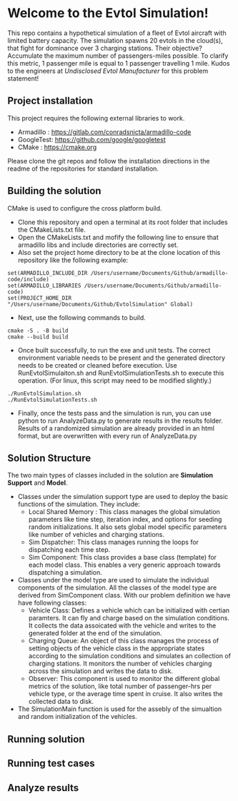 # Welcome to the Evtol Simulation! 
This repo contains a hypothetical simulation of a fleet of Evtol aircraft with limited battery capacity. The simulation spawns 20 evtols in the cloud(s), that fight for dominance over 3 charging stations. Their objective? Accumulate the maximum number of passengers-miles possible. To clarify this metric, 1 passenger mile is equal to 1 passenger travelling 1 mile.
Kudos to the engineers at *Undisclosed Evtol Manufacturer* for this problem statement! 

## Project installation
This project requires the following external libraries to work. 
- Armadillo : https://gitlab.com/conradsnicta/armadillo-code
- GoogleTest: https://github.com/google/googletest
- CMake : https://cmake.org

Please clone the git repos and follow the installation directions in the readme of the repositories for standard installation.


## Building the solution

CMake is used to configure the cross platform build. 
- Clone this repository and open a terminal at its root folder that includes the CMakeLists.txt file.
- Open the CMakeLists.txt and mofify the following line to ensure that armadillo libs and include directories are correctly set. 
- Also set the project home directory to be at the clone location of this repository like the following example:
```
set(ARMADILLO_INCLUDE_DIR /Users/username/Documents/Github/armadillo-code/include)
set(ARMADILLO_LIBRARIES /Users/username/Documents/Github/armadillo-code)
set(PROJECT_HOME_DIR "/Users/username/Documents/Github/EvtolSimulation" Global)
```

- Next, use the following commands to build.
```
cmake -S . -B build
cmake --build build
```

- Once built successfully, to run the exe and unit tests. The correct environment variable needs to be present and the generated directory needs to be created or cleaned before execution. Use RunEvtolSimulaiton.sh and RunEvtolSimulationTests.sh to execute this operation. (For linux, this script may need to be modified slightly.)
```
./RunEvtolSimulation.sh
./RunEvtolSimulationTests.sh
```

- Finally, once the tests pass and the simulation is run, you can use python to run AnalyzeData.py to generate results in the results folder. Results of a randomized simulation are already provided in an html format, but are overwritten with every run of AnalyzeData.py

## Solution Structure
The two main types of classes included in the solution are **Simulation Support** and **Model**. 

- Classes under the simulation support type are used to deploy the basic functions of the simulation. They include:
    - Local Shared Memory : This class manages the global simulation parameters like time step, iteration index, and options for seeding random initializations. It also sets global model specific parameters like number of vehicles and charging stations.
    - Sim Dispatcher: This class manages running the loops for dispatching each time step.
    - Sim Component: This class provides a base class (template) for each model class. This enables a very generic approach towards dispatching a simulation.
- Classes under the model type are used to simulate the individual components of the simulation. All the classes of the model type are derived from SimComponent class. With our problem definition we have have following classes:
    - Vehicle Class: Defines a vehicle which can be initialized with certian paramters. It can fly and charge based on the simulation conditions. It collects the data assoicated with the vehicle and writes to the generated folder at the end of the simulation.
    - Charging Queue: An object of this class manages the process of setting objects of the vehicle class in the appropriate states according to the simulation conditions and simulates an collection of charging stations. It monitors the number of vehicles charging across the simulation and writes the data to disk.
    - Observer: This component is used to monitor the different global metrics of the solution, like total number of passenger-hrs per vehicle type, or the average time spent in cruise. It also writes the collected data to disk.
- The SimulationMain function is used for the assebly of the simualtion and random initialization of the vehicles. 

## Running solution
## Running test cases
## Analyze results

